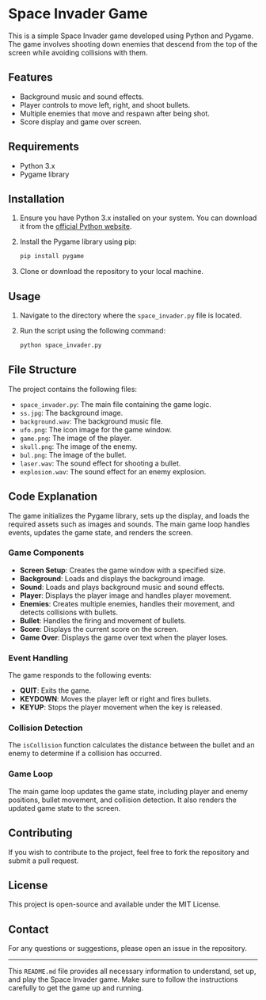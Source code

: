 # Space Invader Game

This is a simple Space Invader game developed using Python and Pygame. The game involves shooting down enemies that descend from the top of the screen while avoiding collisions with them.

## Features

- Background music and sound effects.
- Player controls to move left, right, and shoot bullets.
- Multiple enemies that move and respawn after being shot.
- Score display and game over screen.

## Requirements

- Python 3.x
- Pygame library

## Installation

1. Ensure you have Python 3.x installed on your system. You can download it from the [official Python website](https://www.python.org/downloads/).
2. Install the Pygame library using pip:

    ```sh
    pip install pygame
    ```

3. Clone or download the repository to your local machine.

## Usage

1. Navigate to the directory where the `space_invader.py` file is located.
2. Run the script using the following command:

    ```sh
    python space_invader.py
    ```

## File Structure

The project contains the following files:

- `space_invader.py`: The main file containing the game logic.
- `ss.jpg`: The background image.
- `background.wav`: The background music file.
- `ufo.png`: The icon image for the game window.
- `game.png`: The image of the player.
- `skull.png`: The image of the enemy.
- `bul.png`: The image of the bullet.
- `laser.wav`: The sound effect for shooting a bullet.
- `explosion.wav`: The sound effect for an enemy explosion.

## Code Explanation

The game initializes the Pygame library, sets up the display, and loads the required assets such as images and sounds. The main game loop handles events, updates the game state, and renders the screen.

### Game Components

- **Screen Setup**: Creates the game window with a specified size.
- **Background**: Loads and displays the background image.
- **Sound**: Loads and plays background music and sound effects.
- **Player**: Displays the player image and handles player movement.
- **Enemies**: Creates multiple enemies, handles their movement, and detects collisions with bullets.
- **Bullet**: Handles the firing and movement of bullets.
- **Score**: Displays the current score on the screen.
- **Game Over**: Displays the game over text when the player loses.

### Event Handling

The game responds to the following events:

- **QUIT**: Exits the game.
- **KEYDOWN**: Moves the player left or right and fires bullets.
- **KEYUP**: Stops the player movement when the key is released.

### Collision Detection

The `isCollision` function calculates the distance between the bullet and an enemy to determine if a collision has occurred.

### Game Loop

The main game loop updates the game state, including player and enemy positions, bullet movement, and collision detection. It also renders the updated game state to the screen.

## Contributing

If you wish to contribute to the project, feel free to fork the repository and submit a pull request.

## License

This project is open-source and available under the MIT License.

## Contact

For any questions or suggestions, please open an issue in the repository.

---

This `README.md` file provides all necessary information to understand, set up, and play the Space Invader game. Make sure to follow the instructions carefully to get the game up and running.
